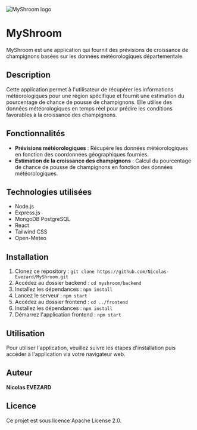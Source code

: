 ![MyShroom logo](https://i.ibb.co/5Y9nvJj/Group.png "MyShroom logo")
# MyShroom

MyShroom est une application qui fournit des prévisions de croissance de champignons basées sur les données météorologiques départementale.

## Description

Cette application permet à l'utilisateur de récupérer les informations météorologiques pour une région spécifique et fournit une estimation du pourcentage de chance de pousse de champignons. Elle utilise des données météorologiques en temps réel pour prédire les conditions favorables à la croissance des champignons.

## Fonctionnalités

- **Prévisions météorologiques** : Récupère les données météorologiques en fonction des coordonnées géographiques fournies.
- **Estimation de la croissance des champignons** : Calcul du pourcentage de chance de pousse de champignons en fonction des données météorologiques.

## Technologies utilisées

- Node.js
- Express.js
- MongoDB PostgreSQL
- React
- Tailwind CSS
- Open-Meteo

## Installation

1. Clonez ce repository : `git clone https://github.com/Nicolas-Evezard/MyShroom.git`
2. Accédez au dossier backend : `cd myshroom/backend`
3. Installez les dépendances : `npm install`
4. Lancez le serveur : `npm start`
5. Accédez au dossier frontend : `cd ../frontend`
6. Installez les dépendances : `npm install`
7. Démarrez l'application frontend : `npm start`

## Utilisation

Pour utiliser l'application, veuillez suivre les étapes d'installation puis accéder à l'application via votre navigateur web.

## Auteur

**Nicolas EVEZARD**

## Licence

Ce projet est sous licence Apache License 2.0.
